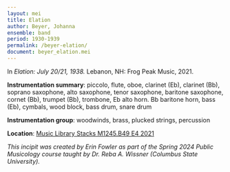 ```yaml
---
layout: mei
title: Elation
author: Beyer, Johanna
ensemble: band
period: 1930-1939
permalink: /beyer-elation/
document: beyer_elation.mei
---
```


In *Elation: July 20/21, 1938.* Lebanon, NH: Frog Peak Music, 2021.

**Instrumentation summary**: piccolo, flute, oboe, clarinet (Eb), clarinet (Bb), soprano saxophone, alto saxophone, tenor saxophone, baritone saxophone, cornet (Bb), trumpet (Bb), trombone, Eb alto horn. Bb baritone horn, bass (Eb), cymbals, wood block, bass drum, snare drum

**Instrumentation group**: woodwinds, brass, plucked strings, percussion

**Location**: <a href="https://tufts.primo.exlibrisgroup.com/permalink/01TUN_INST/1kc9gia/alma991018911078103851" target="_blank">Music Library Stacks M1245.B49 E4 2021</a>

*This incipit was created by Erin Fowler as part of the Spring 2024 Public Musicology course taught by Dr. Reba A. Wissner (Columbus State University).* 